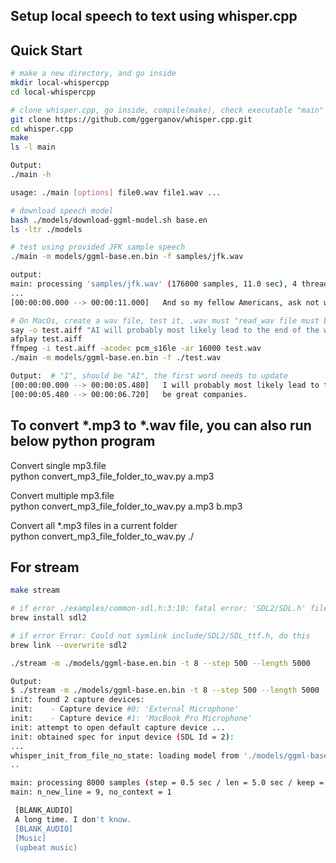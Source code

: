 ## Setup local speech to text using whisper.cpp

## Quick Start

```bash
# make a new directory, and go inside
mkdir local-whispercpp
cd local-whispercpp

# clone whisper.cpp, go inside, compile(make), check executable "main"
git clone https://github.com/ggerganov/whisper.cpp.git
cd whisper.cpp
make 
ls -l main

Output:
./main -h

usage: ./main [options] file0.wav file1.wav ...

# download speech model 
bash ./models/download-ggml-model.sh base.en
ls -ltr ./models

# test using provided JFK sample speech
./main -m models/ggml-base.en.bin -f samples/jfk.wav

output:
main: processing 'samples/jfk.wav' (176000 samples, 11.0 sec), 4 threads, 1 processors, lang = en, task = transcribe, timestamps = 1 ...
...
[00:00:00.000 --> 00:00:11.000]   And so my fellow Americans, ask not what your country can do for you, ask what you can do for your country.

# On MacOs, create a wav file, test it, .wav must "read_wav file must be 16 kHz"
say -o test.aiff "AI will probably most likely lead to the end of the world, but in the meantime, there'll be great companies."
afplay test.aiff
ffmpeg -i test.aiff -acodec pcm_s16le -ar 16000 test.wav
./main -m models/ggml-base.en.bin -f ./test.wav

Output:  # "I", should be "AI", the first word needs to update
[00:00:00.000 --> 00:00:05.480]   I will probably most likely lead to the end of the world, but in the meantime, there will
[00:00:05.480 --> 00:00:06.720]   be great companies.

```

## To convert *.mp3 to *.wav file, you can also run below python program 

Convert single mp3.file  
python convert_mp3_file_folder_to_wav.py a.mp3 

Convert multiple mp3.file  
python convert_mp3_file_folder_to_wav.py a.mp3 b.mp3

Convert all *.mp3 files in a current folder  
python convert_mp3_file_folder_to_wav.py ./

## For stream

```bash 
make stream 

# if error ./examples/common-sdl.h:3:10: fatal error: 'SDL2/SDL.h' file not found, do this
brew install sdl2

# if error Error: Could not symlink include/SDL2/SDL_ttf.h, do this
brew link --overwrite sdl2

./stream -m ./models/ggml-base.en.bin -t 8 --step 500 --length 5000

Output:
$ ./stream -m ./models/ggml-base.en.bin -t 8 --step 500 --length 5000
init: found 2 capture devices:
init:    - Capture device #0: 'External Microphone'
init:    - Capture device #1: 'MacBook Pro Microphone'
init: attempt to open default capture device ...
init: obtained spec for input device (SDL Id = 2):
...
whisper_init_from_file_no_state: loading model from './models/ggml-base.en.bin'
..

main: processing 8000 samples (step = 0.5 sec / len = 5.0 sec / keep = 0.2 sec), 8 threads, lang = en, task = transcribe, timestamps = 0 ...
main: n_new_line = 9, no_context = 1

 [BLANK_AUDIO]
 A long time. I don't know. 
 [BLANK_AUDIO]
 [Music]
 (upbeat music)
```